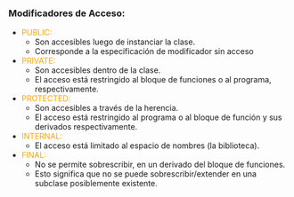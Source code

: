 ### Modificadores de Acceso: 
- <span style="color:orange">PUBLIC:</span> 
    - Son accesibles luego de instanciar la clase.
    - Corresponde a la especificación de modificador sin acceso
- <span style="color:orange">PRIVATE:</span> 
    - Son accesibles dentro de la clase.
    - El acceso está restringido al bloque de funciones o al programa, respectivamente.
- <span style="color:orange">PROTECTED:</span> 
    - Son accesibles a través de la herencia.
    - El acceso está restringido al programa o al bloque de función y sus derivados respectivamente.
- <span style="color:orange">INTERNAL:</span>
    - El acceso está limitado al espacio de nombres (la biblioteca).
- <span style="color:orange">FINAL:</span>
    - No se permite sobrescribir, en un derivado del bloque de funciones. 
    - Esto significa que no se puede sobrescribir/extender en una subclase posiblemente existente.
